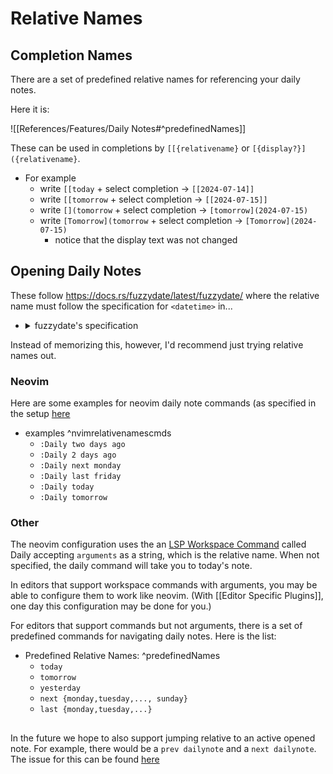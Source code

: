 # Relative Names

## Completion Names

There are a set of predefined relative names for referencing your daily notes. 

Here it is: 

![[References/Features/Daily Notes#^predefinedNames]]

These can be used in completions by `[[{relativename}` or `[{display?}]({relativename}`. 

- For example
    * write `[[today` + select completion -> `[[2024-07-14]]`
    * write `[[tomorrow` + select completion -> `[[2024-07-15]]`
    * write `[](tomorrow` + select completion -> `[tomorrow](2024-07-15)`
    * write `[Tomorrow](tomorrow` + select completion -> `[Tomorrow](2024-07-15)`
        + notice that the display text was not changed

## Opening Daily Notes

These follow https://docs.rs/fuzzydate/latest/fuzzydate/ where the relative name must follow the specification for `<datetime>` in...

- <details><summary>fuzzydate's specification</summary>

    ```
    <datetime> ::= <time>
                 | <date> <time>
                 | <date> , <time>
                 | <duration> after <datetime>
                 | <duration> from <datetime>
                 | <duration> before <datetime>
                 | <duration> ago
                 | now

    <article> ::= a
               | an
               | the

    <date> ::= today
             | tomorrow
             | yesterday
             | <num> / <num> / <num>
             | <num> - <num> - <num>
             | <num> . <num> . <num>
             | <month> <num> <num>
             | <relative_specifier> <unit>
             | <relative_specifier> <weekday>
             | <weekday>

    <relative_specifier> ::= this
                           | next
                           | last

    <weekday> ::= monday
                | tuesday
                | wednesday
                | thursday
                | friday
                | saturday
                | sunday
                | mon
                | tue
                | wed
                | thu
                | fri
                | sat
                | sun

    <month> ::= january
              | february
              | march
              | april
              | may
              | june
              | july
              | august
              | september
              | october
              | november
              | december
              | jan
              | feb
              | mar
              | apr
              | jun
              | jul
              | aug
              | sep
              | oct
              | nov
              | dec

    <duration> ::= <num> <unit>
                 | <article> <unit>
                 | <duration> and <duration>

    <time> ::= <num>:<num>
             | <num>:<num> am
             | <num>:<num> pm
             |

    <unit> ::= day
             | days
             | week
             | weeks
             | hour
             | hours
             | minute
             | minutes
             | min
             | mins
             | month
             | months
             | year
             | years

    <num> ::= <num_triple> <num_triple_unit> and <num>
            | <num_triple> <num_triple_unit> <num>
            | <num_triple> <num_triple_unit>
            | <num_triple_unit> and <num>
            | <num_triple_unit> <num>
            | <num_triple_unit>
            | <num_triple>
            | NUM   ; number literal greater than or equal to 1000

    <num_triple> ::= <ones> hundred and <num_double>
                   | <ones> hundred <num_double>
                   | <ones> hundred
                   | hundred and <num_double>
                   | hundred <num_double>
                   | hundred
                   | <num_double>
                   | NUM    ; number literal less than 1000 and greater than 99

    <num_triple_unit> ::= thousand
                        | million
                        | billion

    <num_double> ::= <ones>
                   | <tens> - <ones>
                   | <tens> <ones>
                   | <tens>
                   | <teens>
                   | NUM    ; number literal less than 100 and greater than 19

    <tens> ::= twenty
             | thirty
             | forty
             | fifty
             | sixty
             | seventy
             | eighty
             | ninety

    <teens> ::= ten
              | eleven
              | twelve
              | thirteen
              | fourteen
              | fifteen
              | sixteen
              | seventeen
              | eighteen
              | nineteen
              | NUM     ; number literal less than 20 and greater than 9

    <ones> ::= one
             | two
             | three
             | four
             | five
             | six
             | seven
             | eight
             | nine
             | NUM      ; number literal less than 10
    ```

</details>


Instead of memorizing this, however, I'd recommend just trying relative names out. 

### Neovim

Here are some examples for neovim daily note commands (as specified in the setup [here](README#^nvimconfigsetup)

- examples ^nvimrelativenamescmds
    * `:Daily two days ago`
    * `:Daily 2 days ago`
    * `:Daily next monday`
    * `:Daily last friday`
    * `:Daily today`
    * `:Daily tomorrow`

### Other

The neovim configuration uses the an [LSP Workspace Command]() called Daily accepting `arguments` as a string, which is the relative name. When not specified, the daily command will take you to today's note. 

In editors that support workspace commands with arguments, you may be able to configure them to work like neovim. (With [[Editor Specific Plugins]], one day this configuration may be done for you.)

For editors that support commands but not arguments, there is a set of predefined commands for navigating daily notes. Here is the list:



- Predefined Relative Names: ^predefinedNames
    * `today`
    * `tomorrow`
    * `yesterday`
    * `next {monday,tuesday,..., sunday}`
    * `last {monday,tuesday,...}`

## 

In the future we hope to also support jumping relative to an active opened note. For example, there would be a `prev dailynote` and a `next dailynote`. The issue for this can be found [here](https://github.com/Feel-ix-343/markdown-oxide/issues/101)


